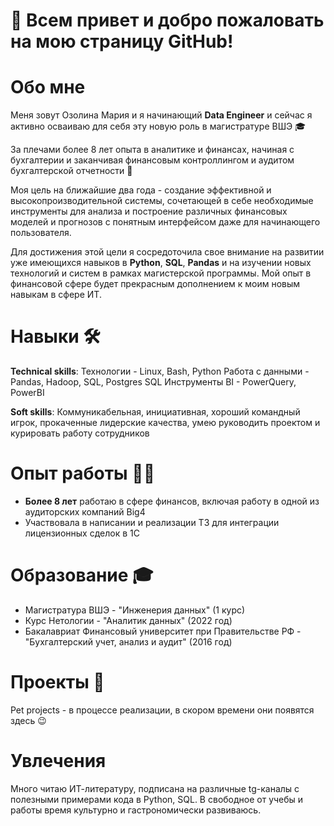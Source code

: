 # 👋 **Всем привет и добро пожаловать на мою страницу GitHub!** 

# Обо мне

Меня зовут Озолина Мария и я начинающий **Data Engineer** и сейчас я активно осваиваю для себя эту новую роль в магистратуре ВШЭ 🎓

За плечами более 8 лет опыта в аналитике и финансах, начиная с бухгалтерии и заканчивая финансовым контроллингом и аудитом бухгалтерской отчетности 💪

Моя цель на ближайшие два года - создание эффективной и высокопроизводительной системы, сочетающей в себе необходимые инструменты для анализа и построение различных финансовых моделей и прогнозов с понятным интерфейсом даже для начинающего пользователя.

Для достижения этой цели я сосредоточила свое внимание на развитии уже имеющихся навыков в **Python**, **SQL**, **Pandas** и на изучении новых технологий и систем в рамках магистерской программы. Мой опыт в финансовой сфере будет прекрасным дополнением к моим новым навыкам в сфере ИТ.

# Навыки 🛠️

**Technical skills**: 
Технологии - Linux, Bash, Python
Работа с данными - Pandas, Hadoop, SQL, Postgres SQL
Инструменты BI - PowerQuery, PowerBI

**Soft skills**:
Коммуникабельная, инициативная, хороший командный игрок, прокаченные лидерские качества, умею руководить проектом и курировать работу сотрудников

# Опыт работы 🧑‍💼
- **Более 8 лет** работаю в сфере финансов, включая работу в одной из аудиторских компаний Big4
- Участвовала в написании и реализации ТЗ для интеграции лицензионных сделок в 1С

# Образование 🎓
- Магистратура ВШЭ - "Инженерия данных" (1 курс)
- Курс Нетологии - "Аналитик данных" (2022 год)
- Бакалавриат Финансовый университет при Правительстве РФ - "Бухгалтерский учет, анализ и аудит" (2016 год)

# Проекты 💼
Pet projects - в процессе реализации, в скором времени они появятся здесь 😉

# Увлечения

Много читаю ИТ-литературу, подписана на различные tg-каналы c полезными примерами кода в Python, SQL.
В свободное от учебы и работы время культурно и гастрономически развиваюсь.


<!---
latentpsycho/latentpsycho is a ✨ special ✨ repository because its `README.md` (this file) appears on your GitHub profile.
You can click the Preview link to take a look at your changes.
--->
